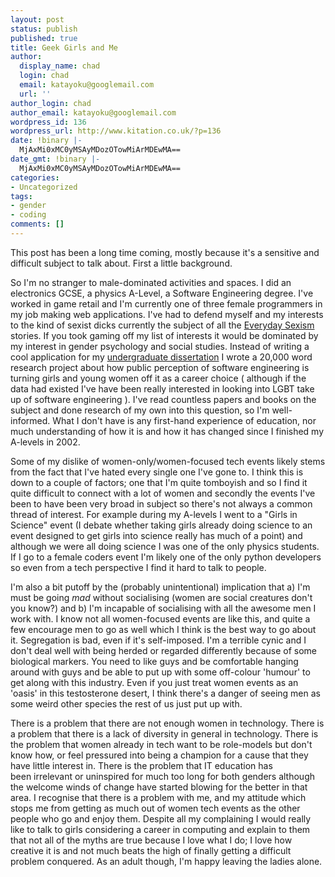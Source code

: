 ```yaml
---
layout: post
status: publish
published: true
title: Geek Girls and Me
author:
  display_name: chad
  login: chad
  email: katayoku@googlemail.com
  url: ''
author_login: chad
author_email: katayoku@googlemail.com
wordpress_id: 136
wordpress_url: http://www.kitation.co.uk/?p=136
date: !binary |-
  MjAxMi0xMC0yMSAyMDozOTowMiArMDEwMA==
date_gmt: !binary |-
  MjAxMi0xMC0yMSAyMDozOTowMiArMDEwMA==
categories:
- Uncategorized
tags:
- gender
- coding
comments: []
---
```

<p>This post has been a long time coming, mostly because it's a sensitive and difficult subject to talk about. First a little background.</p>
<p>So I'm no stranger to male-dominated activities and spaces. I did an electronics GCSE, a physics A-Level, a Software Engineering degree. I've worked in game retail and I'm currently one of three female programmers in my job making web applications. I've had to defend myself and my interests to the kind of sexist dicks currently the subject of all the <a href="http://www.everydaysexism.com/" target="_blank">Everyday Sexism</a> stories. If you took gaming off my list of interests it would be dominated by my interest in gender psychology and social studies. Instead of writing a cool application for my <a href="https://dl.dropbox.com/u/1013820/Project-public.pdf" target="_blank">undergraduate dissertation</a> I wrote a 20,000 word research project about how public perception of software engineering is turning girls and young women off it as a career choice ( although if the data had existed I've have been really interested in looking into LGBT take up of software engineering ). I've read countless papers and books on the subject and done research of my own into this question, so I'm well-informed. What I don't have is any first-hand experience of education, nor much understanding of how it is and how it has changed since I finished my A-levels in 2002.</p>
<p>Some of my dislike of women-only/women-focused tech events likely stems from the fact that I've hated every single one I've gone to. I think this is down to a couple of factors; one that I'm quite tomboyish and so I find it quite difficult to connect with a lot of women and secondly the events I've been to have been very broad in subject so there's not always a common thread of interest. For example during my A-levels I went to a "Girls in Science" event (I debate whether taking girls already doing science to an event designed to get girls into science really has much of a point) and although we were all doing science I was one of the only physics students. If I go to a female coders event I'm likely one of the only python developers so even from a tech perspective I find it hard to talk to people.</p>
<p>I'm also a bit putoff by the (probably unintentional) implication that a) I'm must be going <em>mad</em> without socialising (women are social creatures don't you know?) and b) I'm incapable of socialising with all the awesome men I work with. I know not all women-focused events are like this, and quite a few encourage men to go as well which I think is the best way to go about it. Segregation is bad, even if it's self-imposed. I'm a terrible cynic and I don't deal well with being herded or regarded differently because of some biological markers. You need to like guys and be comfortable hanging around with guys and be able to put up with some off-colour 'humour' to get along with this industry. Even if you just treat women events as an 'oasis' in this testosterone desert, I think there's a danger of seeing men as some weird other species the rest of us just put up with.</p>
<p>There is a problem that there are not enough women in technology. There is a problem that there is a lack of diversity in general in technology. There is the problem that women already in tech want to be role-models but don't know how, or feel pressured into being a champion for a cause that they have little interest in. There is the problem that IT education has been irrelevant or uninspired for much too long for both genders although the welcome winds of change have started blowing for the better in that area. I recognise that there is a problem with me, and my attitude which stops me from getting as much out of women tech events as the other people who go and enjoy them. Despite all my complaining I would really like to talk to girls considering a career in computing and explain to them that not all of the myths are true because I love what I do; I love how creative it is and not much beats the high of finally getting a difficult problem conquered. As an adult though, I'm happy leaving the ladies alone.</p>
